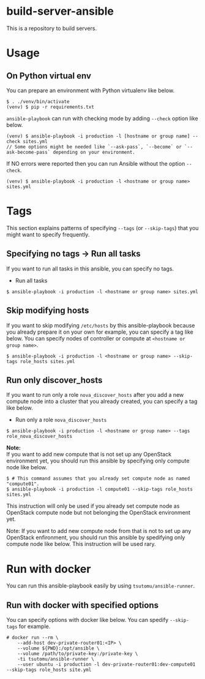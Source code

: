 # build-server-ansible
This is a repository to build servers.

# Usage
## On Python virtual env
You can prepare an environment with Python virtualenv like below.

```shell
$ . ./venv/bin/activate
(venv) $ pip -r requirements.txt
```

`ansible-playbook` can run with checking mode by adding `--check` option like below.

```shell
(venv) $ ansible-playbook -i production -l [hostname or group name] --check sites.yml
// Some options might be needed like `--ask-pass`, `--become` or `--ask-become-pass` depending on your environment.
```

If NO errors were reported then you can run Ansible without the option `--check`.

```shell
(venv) $ ansible-playbook -i production -l <hostname or group name> sites.yml
```

# Tags
This section explains patterns of specifying `--tags` (or `--skip-tags`) that you might want to specify frequently.

## Specifying no tags -> Run all tasks
If you want to run all tasks in this ansible, you can specify no tags.

* Run all tasks
```shell
$ ansible-playbook -i production -l <hostname or group name> sites.yml
```

## Skip modifying hosts
If you want to skip modifying `/etc/hosts` by this ansible-playbook because you already prepare it on your own for example, you can specify a tag like below.
You can specify nodes of controller or compute at `<hostname or group name>`.

```shell
$ ansible-playbook -i production -l <hostname or group name> --skip-tags role_hosts sites.yml
```

## Run only discover_hosts
If you want to run only a role `nova_discover_hosts` after you add a new compute node into a cluster that you already created, you can specify a tag like below.

* Run only a role `nova_discover_hosts`
```shell
$ ansible-playbook -i production -l <hostname or group name> --tags role_nova_discover_hosts
```

**Note:**  
If you want to add new compute that is not set up any OpenStack environment yet, you should run this ansible by specifying only compute node like below.
```shell
$ # This command assumes that you already set compute node as named "compute01".
$ ansible-playbook -i production -l compute01 --skip-tags role_hosts sites.yml
```

This instruction will only be used if you already set compute node as OpenStack compute node but not belonging the OpenStack environment yet.

Note: If you want to add new compute node from that is not to set up any OpenStack enfironment, you should run this ansible by spedifying only compute node like below.
This instruction will be used rary.

# Run with docker
You can run this ansible-playbook easily by using `tsutomu/ansible-runner`.

## Run with docker with specified options
You can specify options with docker like below.
You can spedify `--skip-tags` for example.

```shell
# docker run --rm \
    --add-host dev-private-router01:<IP> \
    --volume ${PWD}:/opt/ansible \
    --volume /path/to/private-key:/private-key \
    -ti tsutomu/ansible-runner \
    --user ubuntu -i production -l dev-private-router01:dev-compute01 --skip-tags role_hosts site.yml
```

